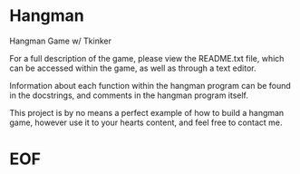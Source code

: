 # Hangman
Hangman Game w/ Tkinker

For a full description of the game, please view the README.txt file, which can be accessed within the game, as well as through a text editor.

Information about each function within the hangman program can be found in the docstrings, and comments in the hangman program itself. 

This project is by no means a perfect example of how to build a hangman game, however use it to your hearts content, and feel free to contact me.

# EOF
